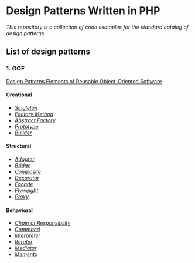 # Design Patterns Written in PHP
*This repository is a collection of code examples for the standard catalog of design patterns*

## List of design patterns
### 1. GOF 
[Design Patterns Elements of Reusable Object-Oriented Software][1]

#### Creational
 - [*Singleton*][2] 
 - [*Factory Method*][3]
 - [*Abstract Factory*][4]
 - [*Prototype*][5]
 - [*Builder*][6]
 
#### Structural
 - [*Adapter*][7]
 - [*Bridge*][8]
 - [*Composite*][9]
 - [*Decorator*][10]
 - [*Facade*][11]
 - [*Flyweight*][12]
 - [*Proxy*][13]

#### Behavioral
 - [*Chain of Responsibility*][14]
 - [*Command*][15]
 - [*Interpreter*][16]
 - [*Iterator*][17]
 - [*Mediator*][18]
 - [*Memento*][19]

[1]: http://www.amazon.com/Design-Patterns-Elements-Reusable-Object-Oriented/dp/0201633612/ref=sr_1_1?ie=UTF8&qid=1427538154&sr=8-1&keywords=Design+patterns+elements
[2]: https://github.com/olarualexandru/php-design-patterns/tree/master/gof/creational/Singleton
[3]: https://github.com/olarualexandru/php-design-patterns/tree/master/gof/creational/FactoryMethod
[4]: https://github.com/olarualexandru/php-design-patterns/tree/master/gof/creational/AbstractFactory
[5]: https://github.com/olarualexandru/php-design-patterns/tree/master/gof/creational/Prototype
[6]: https://github.com/olarualexandru/php-design-patterns/tree/master/gof/creational/Builder
[7]: https://github.com/olarualexandru/php-design-patterns/tree/master/gof/structural/Adapter
[8]: https://github.com/olarualexandru/php-design-patterns/tree/master/gof/structural/Bridge
[9]: https://github.com/olarualexandru/php-design-patterns/tree/master/gof/structural/Composite
[10]: https://github.com/olarualexandru/php-design-patterns/tree/master/gof/structural/Decorator
[11]: https://github.com/olarualexandru/php-design-patterns/tree/master/gof/structural/Facade
[12]: https://github.com/olarualexandru/php-design-patterns/tree/master/gof/structural/Flyweight
[13]: https://github.com/olarualexandru/php-design-patterns/tree/master/gof/structural/Proxy
[14]: https://github.com/olarualexandru/php-design-patterns/tree/master/gof/behavioral/ChainOfResponsibility
[15]: https://github.com/olarualexandru/php-design-patterns/tree/master/gof/behavioral/Command
[16]: https://github.com/olarualexandru/php-design-patterns/tree/master/gof/behavioral/Interpreter
[17]: https://github.com/olarualexandru/php-design-patterns/tree/master/gof/behavioral/Iterator
[18]: https://github.com/olarualexandru/php-design-patterns/tree/master/gof/behavioral/Mediator
[19]: https://github.com/olarualexandru/php-design-patterns/tree/master/gof/behavioral/Memento




